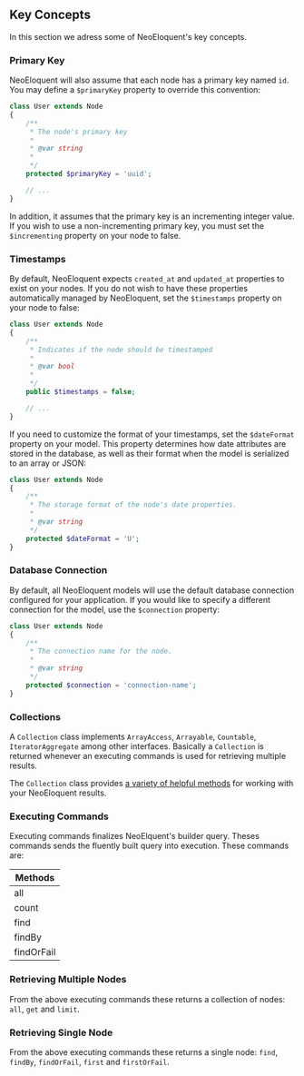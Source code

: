 ## Key Concepts

In this section we adress some of NeoEloquent's key concepts.

### Primary Key
NeoEloquent will also assume that each node has a primary key named `id`. You may define a `$primaryKey` property to override this convention:

```php
class User extends Node
{
    /**
     * The node's primary key
     *
     * @var string
     *
     */
    protected $primaryKey = 'uuid';

    // ...
}

```

In addition, it assumes that the primary key is an incrementing integer value. If you wish to use a non-incrementing primary key, you must set the `$incrementing` property on your node to false.

### Timestamps

By default, NeoEloquent expects `created_at` and `updated_at` properties to exist on your nodes. If you do not wish to have these properties automatically managed by NeoEloquent, set the `$timestamps` property on your node to false:

```php
class User extends Node
{
    /**
     * Indicates if the node should be timestamped
     *
     * @var bool
     *
     */
    public $timestamps = false;

    // ...
}
```

If you need to customize the format of your timestamps, set the `$dateFormat` property on your model. This property determines how date attributes are stored in the database, as well as their format when the model is serialized to an array or JSON:

```php
class User extends Node
{
    /**
     * The storage format of the node's date properties.
     *
     * @var string
     */
    protected $dateFormat = 'U';
}
```

### Database Connection

By default, all NeoEloquent models will use the default database connection configured for your application. If you would like to specify a different connection for the model, use the `$connection` property:

```php
class User extends Node
{
    /**
     * The connection name for the node.
     *
     * @var string
     */
    protected $connection = 'connection-name';
}
```

### Collections

A `Collection` class implements `ArrayAccess`, `Arrayable`, `Countable`, `IteratorAggregate` among other interfaces.
Basically a `Collection` is returned whenever an executing commands is used for retrieving multiple results.

The `Collection` class provides [a variety of helpful methods](https://github.com/Vinelab/neoeloquent-docs/blob/draft-docs/collections.md) for working with your NeoEloquent results.

### Executing Commands

Executing commands finalizes NeoElquent's builder query. Theses commands sends the fluently built query into execution.
These commands are:

|             Methods           |
|-------------------------------|
| all           | first         |
| count         | firstOrFail   |
| find          | get           |
| findBy        | limit         |
| findOrFail    |               |

### Retrieving Multiple Nodes

From the above executing commands these returns a collection of nodes: `all`, `get` and `limit`.

### Retrieving Single Node

From the above executing commands these returns a single node: `find`, `findBy`, `findOrFail`, `first` and `firstOrFail`.
